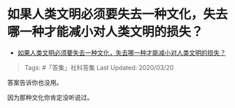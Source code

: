 # 如果人类文明必须要失去一种文化，失去哪一种才能减小对人类文明的损失？

- [如果人类文明必须要失去一种文化，失去哪一种才能减小对人类文明的损失？](https://www.zhihu.com/question/379817007/answer/1090901353)

>Tags: #「答集」社科答集
>Last Updated: 2020/03/20

答案告诉你也没用。

因为那种文化你肯定没听说过。